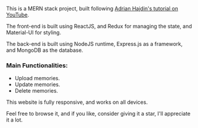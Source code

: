 This is a MERN stack project, built following [Adrian Hajdin's tutorial on YouTube](https://github.com/adrianhajdin).

The front-end is built using ReactJS, and Redux for managing the state, and Material-UI for styling.

The back-end is built using NodeJS runtime, Express.js as a framework, and MongoDB as the database.

### Main Functionalities: 

* Upload memories.
* Update memories.
* Delete memories.

This website is fully responsive, and works on all devices.

Feel free to browse it, and if you like, consider giving it a star, I'll appreciate it a lot.
